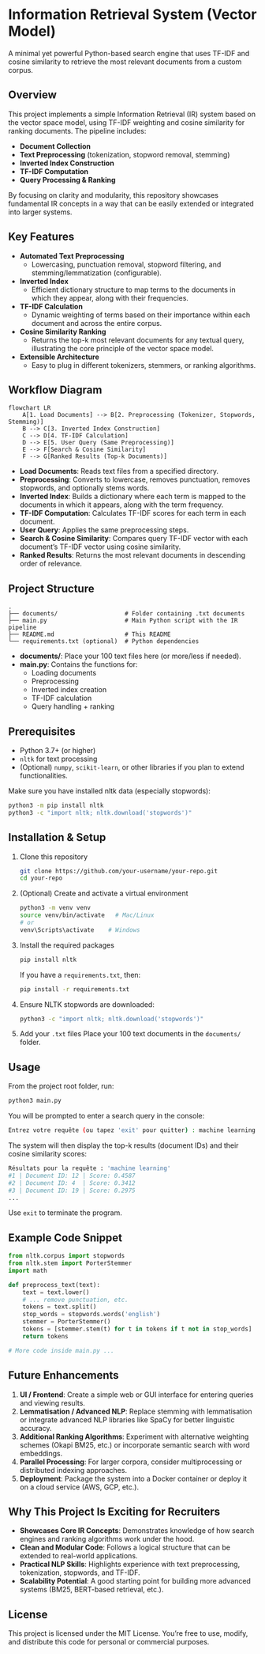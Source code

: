 
# Information Retrieval System (Vector Model)

A minimal yet powerful Python-based search engine that uses TF-IDF and cosine similarity to retrieve the most relevant documents from a custom corpus.

## Overview

This project implements a simple Information Retrieval (IR) system based on the vector space model, using TF-IDF weighting and cosine similarity for ranking documents. The pipeline includes:

- **Document Collection**
- **Text Preprocessing** (tokenization, stopword removal, stemming)
- **Inverted Index Construction**
- **TF-IDF Computation**
- **Query Processing & Ranking**

By focusing on clarity and modularity, this repository showcases fundamental IR concepts in a way that can be easily extended or integrated into larger systems.

## Key Features

- **Automated Text Preprocessing**
  - Lowercasing, punctuation removal, stopword filtering, and stemming/lemmatization (configurable).
- **Inverted Index**
  - Efficient dictionary structure to map terms to the documents in which they appear, along with their frequencies.
- **TF-IDF Calculation**
  - Dynamic weighting of terms based on their importance within each document and across the entire corpus.
- **Cosine Similarity Ranking**
  - Returns the top-k most relevant documents for any textual query, illustrating the core principle of the vector space model.
- **Extensible Architecture**
  - Easy to plug in different tokenizers, stemmers, or ranking algorithms.

## Workflow Diagram

```mermaid
flowchart LR
    A[1. Load Documents] --> B[2. Preprocessing (Tokenizer, Stopwords, Stemming)]
    B --> C[3. Inverted Index Construction]
    C --> D[4. TF-IDF Calculation]
    D --> E[5. User Query (Same Preprocessing)]
    E --> F[Search & Cosine Similarity]
    F --> G[Ranked Results (Top-k Documents)]
```

- **Load Documents**: Reads text files from a specified directory.
- **Preprocessing**: Converts to lowercase, removes punctuation, removes stopwords, and optionally stems words.
- **Inverted Index**: Builds a dictionary where each term is mapped to the documents in which it appears, along with the term frequency.
- **TF-IDF Computation**: Calculates TF-IDF scores for each term in each document.
- **User Query**: Applies the same preprocessing steps.
- **Search & Cosine Similarity**: Compares query TF-IDF vector with each document’s TF-IDF vector using cosine similarity.
- **Ranked Results**: Returns the most relevant documents in descending order of relevance.

## Project Structure

```
.
├── documents/                   # Folder containing .txt documents
├── main.py                      # Main Python script with the IR pipeline
├── README.md                    # This README
└── requirements.txt (optional)  # Python dependencies
```

- **documents/**: Place your 100 text files here (or more/less if needed).
- **main.py**: Contains the functions for:
  - Loading documents
  - Preprocessing
  - Inverted index creation
  - TF-IDF calculation
  - Query handling + ranking

## Prerequisites

- Python 3.7+ (or higher)
- `nltk` for text processing
- (Optional) `numpy`, `scikit-learn`, or other libraries if you plan to extend functionalities.

Make sure you have installed nltk data (especially stopwords):

```bash
python3 -m pip install nltk
python3 -c "import nltk; nltk.download('stopwords')"
```

## Installation & Setup

1. Clone this repository
   ```bash
   git clone https://github.com/your-username/your-repo.git
   cd your-repo
   ```
2. (Optional) Create and activate a virtual environment
   ```bash
   python3 -m venv venv
   source venv/bin/activate   # Mac/Linux
   # or
   venv\Scripts\activate    # Windows
   ```
3. Install the required packages
   ```bash
   pip install nltk
   ```
   If you have a `requirements.txt`, then:
   ```bash
   pip install -r requirements.txt
   ```
4. Ensure NLTK stopwords are downloaded:
   ```bash
   python3 -c "import nltk; nltk.download('stopwords')"
   ```
5. Add your `.txt` files
   Place your 100 text documents in the `documents/` folder.

## Usage

From the project root folder, run:

```bash
python3 main.py
```

You will be prompted to enter a search query in the console:

```bash
Entrez votre requête (ou tapez 'exit' pour quitter) : machine learning
```

The system will then display the top-k results (document IDs) and their cosine similarity scores:

```bash
Résultats pour la requête : 'machine learning'
#1 | Document ID: 12 | Score: 0.4587
#2 | Document ID: 4  | Score: 0.3412
#3 | Document ID: 19 | Score: 0.2975
... 
```

Use `exit` to terminate the program.

## Example Code Snippet

```python
from nltk.corpus import stopwords
from nltk.stem import PorterStemmer
import math

def preprocess_text(text):
    text = text.lower()
    # ... remove punctuation, etc.
    tokens = text.split()
    stop_words = stopwords.words('english')
    stemmer = PorterStemmer()
    tokens = [stemmer.stem(t) for t in tokens if t not in stop_words]
    return tokens

# More code inside main.py ...
```

## Future Enhancements

1. **UI / Frontend**: Create a simple web or GUI interface for entering queries and viewing results.
2. **Lemmatisation / Advanced NLP**: Replace stemming with lemmatisation or integrate advanced NLP libraries like SpaCy for better linguistic accuracy.
3. **Additional Ranking Algorithms**: Experiment with alternative weighting schemes (Okapi BM25, etc.) or incorporate semantic search with word embeddings.
4. **Parallel Processing**: For larger corpora, consider multiprocessing or distributed indexing approaches.
5. **Deployment**: Package the system into a Docker container or deploy it on a cloud service (AWS, GCP, etc.).

## Why This Project Is Exciting for Recruiters

- **Showcases Core IR Concepts**: Demonstrates knowledge of how search engines and ranking algorithms work under the hood.
- **Clean and Modular Code**: Follows a logical structure that can be extended to real-world applications.
- **Practical NLP Skills**: Highlights experience with text preprocessing, tokenization, stopwords, and TF-IDF.
- **Scalability Potential**: A good starting point for building more advanced systems (BM25, BERT-based retrieval, etc.).


## License

This project is licensed under the MIT License. You’re free to use, modify, and distribute this code for personal or commercial purposes.

